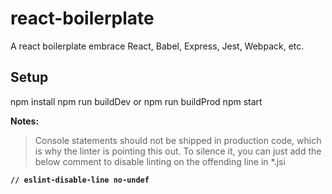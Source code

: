 # react-boilerplate

A react boilerplate embrace React, Babel, Express, Jest, Webpack, etc.

## Setup

npm install
npm run buildDev or npm run buildProd
npm start

**Notes:**

> Console statements should not be shipped in production code, which is why the linter is pointing this out. To silence it, you can just add the below comment to disable linting on the offending line in *.jsi

**`// eslint-disable-line no-undef`**
